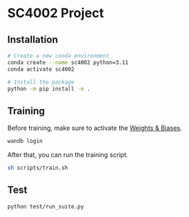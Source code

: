 # SC4002 Project

## Installation

```bash
# Create a new conda environment
conda create --name sc4002 python=3.11
conda activate sc4002

# Install the package
python -m pip install -e .
```

## Training

Before training, make sure to activate the [Weights & Biases](https://wandb.ai/).

```bash
wandb login
```

After that, you can run the training script.

```bash
sh scripts/train.sh
```

## Test

```bash
python test/run_suite.py
```

